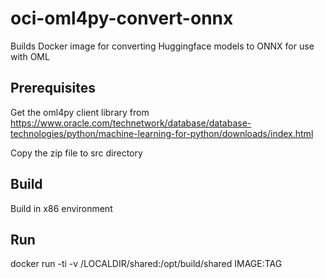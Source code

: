 
# oci-oml4py-convert-onnx
Builds Docker image for converting Huggingface models to ONNX for use with OML

## Prerequisites

Get the oml4py client library from https://www.oracle.com/technetwork/database/database-technologies/python/machine-learning-for-python/downloads/index.html

Copy the zip file to src directory

## Build

Build in x86 environment

## Run

docker run -ti -v /LOCALDIR/shared:/opt/build/shared IMAGE:TAG
